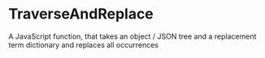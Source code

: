 # TraverseAndReplace
A JavaScript function, that takes an object / JSON tree and a replacement term dictionary and replaces all occurrences 
